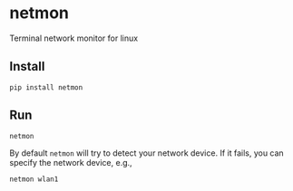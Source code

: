 # netmon

Terminal network monitor for linux

## Install 

`pip install netmon`

## Run

`netmon`

By default `netmon` will try to detect your network device. If it fails, you can specify the network device, e.g.,

`netmon wlan1`